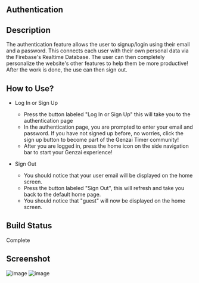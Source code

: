## Authentication

## Description
The authentication feature allows the user to signup/login using their email and a password. This connects each user with their own personal data via the Firebase's Realtime Database. The user can then completely personalize the website's other features to help them be more productive! After the work is done, the use can then sign out.

## How to Use?
- Log In or Sign Up
  - Press the button labeled "Log In or Sign Up" this will take you to the authentication page
  - In the authentication page, you are prompted to enter your email and password. If you have not signed up before, no worries, click the sign up button to become part of the Genzai Timer community!
  - After you are logged in, press the home icon on the side navigation bar to start your Genzai experience!
  
- Sign Out
  - You should notice that your user email will be displayed on the home screen.
  - Press the button labeled "Sign Out", this will refresh and take you back to the default home page.
  - You should notice that "guest" will now be displayed on the home screen.

## Build Status
Complete

## Screenshot
![image](https://user-images.githubusercontent.com/111769309/207756907-0e807549-4279-4504-be61-f95a90640049.png)
![image](https://user-images.githubusercontent.com/111769309/207756974-0b34b615-1632-4811-ac64-1e27c7f05843.png)



